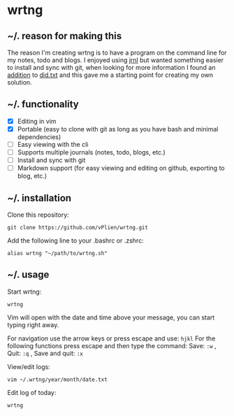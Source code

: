 # wrtng



## ~/. reason for making this
The reason I'm creating wrtng is to have a program on the command line for my notes, todo and blogs.
I enjoyed using [jrnl](https://jrnl.sh/) but wanted something easier to install and sync with git, when looking for more information I found an [addition](https://marmelab.com/blog/2018/11/08/a-developers-diary.html) to [did.txt](https://theptrk.com/2018/07/11/did-txt-file/) and this gave me a starting point for creating my own solution. 

## ~/. functionality
- [x] Editing in vim 
- [x] Portable (easy to clone with git as long as you have bash and minimal dependencies)
- [ ] Easy viewing with the cli
- [ ] Supports multiple journals (notes, todo, blogs, etc.)
- [ ] Install and sync with git
- [ ] Markdown support (for easy viewing and editing on github, exporting to blog, etc.) 

## ~/. installation
Clone this repository:
```
git clone https://github.com/vPlien/wrtng.git
```

Add the following line to your .bashrc or .zshrc:
```
alias wrtng "~/path/to/wrtng.sh"
```

## ~/. usage
Start wrtng: 
```
wrtng
```
Vim will open with the date and time above your message, you can start typing right away.

For navigation use the arrow keys or press escape and use: `hjkl` For the following functions press escape and then type the command: Save: `:w` , Quit: `:q` , Save and quit: `:x`


View/edit logs:
```
vim ~/.wrtng/year/month/date.txt
```
Edit log of today:
```
wrtng
```

